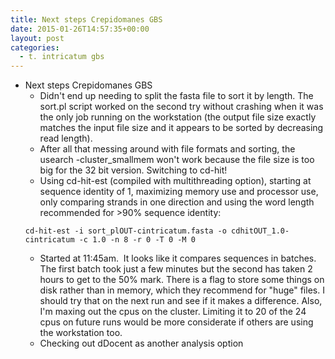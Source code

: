 ```yaml
---
title: Next steps Crepidomanes GBS
date: 2015-01-26T14:57:35+00:00
layout: post
categories:
  - t. intricatum gbs
---
```

  * Next steps Crepidomanes GBS
    * Didn't end up needing to split the fasta file to sort it by length. The sort.pl script worked on the second try without crashing when it was the only job running on the workstation (the output file size exactly matches the input file size and it appears to be sorted by decreasing read length).
    * After all that messing around with file formats and sorting, the usearch -cluster_smallmem won't work because the file size is too big for the 32 bit version. Switching to cd-hit!
    * Using cd-hit-est (compiled with multithreading option), starting at sequence identity of 1, maximizing memory use and processor use, only comparing strands in one direction and using the word length recommended for >90% sequence identity:
    ~~~
    cd-hit-est -i sort_plOUT-cintricatum.fasta -o cdhitOUT_1.0-cintricatum -c 1.0 -n 8 -r 0 -T 0 -M 0
    ~~~
    * Started at 11:45am.  It looks like it compares sequences in batches. The first batch took just a few minutes but the second has taken 2 hours to get to the 50% mark. There is a flag to store some things on disk rather than in memory, which they recommend for "huge" files. I should try that on the next run and see if it makes a difference. Also, I'm maxing out the cpus on the cluster. Limiting it to 20 of the 24 cpus on future runs would be more considerate if others are using the workstation too.
    * Checking out dDocent as another analysis option
  
